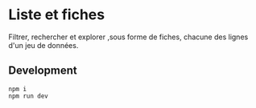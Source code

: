 # Liste et fiches

Filtrer, rechercher et explorer ,sous forme de fiches, chacune des lignes d'un jeu de données.

## Development

    npm i
    npm run dev
